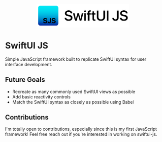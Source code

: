 <p align="center">
  <picture >
    <source media="(prefers-color-scheme: dark)" srcset="README/DarkSwiftUIJS.png">
    <source media="(prefers-color-scheme: light)" srcset="README/SwiftUIJS.png">
    <img alt="SwiftUI JS Logo" src="README/SwiftUIJS.png" width="300px">
  </picture>
</p>

# SwiftUI JS
Simple JavaScript framework built to replicate SwiftUI syntax for user interface development.

## Future Goals
- Recreate as many commonly used SwiftUI views as possible
- Add basic reactivity controls
- Match the SwiftUI syntax as closely as possible using Babel

## Contributions
I'm totally open to contributions, especially since this is my first JavaScript framework! Feel free reach out if you're interested in working on swiftui-js.